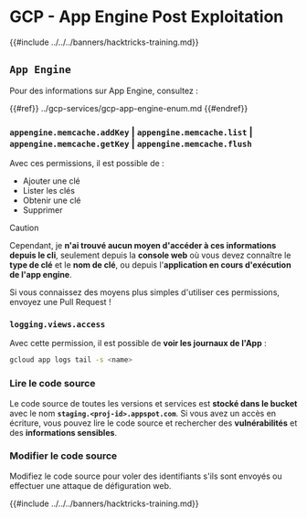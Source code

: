 # GCP - App Engine Post Exploitation

{{#include ../../../banners/hacktricks-training.md}}

## `App Engine`

Pour des informations sur App Engine, consultez :

{{#ref}}
../gcp-services/gcp-app-engine-enum.md
{{#endref}}

### `appengine.memcache.addKey` | `appengine.memcache.list` | `appengine.memcache.getKey` | `appengine.memcache.flush`

Avec ces permissions, il est possible de :

- Ajouter une clé
- Lister les clés
- Obtenir une clé
- Supprimer

> [!CAUTION]
> Cependant, je **n'ai trouvé aucun moyen d'accéder à ces informations depuis le cli**, seulement depuis la **console web** où vous devez connaître le **type de clé** et le **nom de clé**, ou depuis l'**application en cours d'exécution de l'app engine**.
>
> Si vous connaissez des moyens plus simples d'utiliser ces permissions, envoyez une Pull Request !

### `logging.views.access`

Avec cette permission, il est possible de **voir les journaux de l'App** :
```bash
gcloud app logs tail -s <name>
```
### Lire le code source

Le code source de toutes les versions et services est **stocké dans le bucket** avec le nom **`staging.<proj-id>.appspot.com`**. Si vous avez un accès en écriture, vous pouvez lire le code source et rechercher des **vulnérabilités** et des **informations sensibles**.

### Modifier le code source

Modifiez le code source pour voler des identifiants s'ils sont envoyés ou effectuer une attaque de défiguration web.

{{#include ../../../banners/hacktricks-training.md}}
